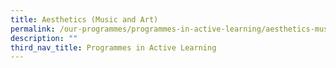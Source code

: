 ```yaml
---
title: Aesthetics (Music and Art)
permalink: /our-programmes/programmes-in-active-learning/aesthetics-music-art
description: ""
third_nav_title: Programmes in Active Learning
---
```

